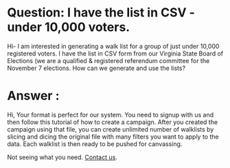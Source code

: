 # Question: I have the list in CSV - under 10,000 voters.
Hi- I am interested in generating a walk list for a group of just under 10,000 registered voters. I have the list in CSV form from our Virginia State Board of Elections (we are a qualified & registered referendum committee for the November 7 elections. How can we generate and use the lists?

# Answer : 
Hi, Your format is perfect for our system. You need to signup with us and then follow this tutorial of how to create a campaign. After you created the campaign using that file, you can create unlimited number of walklists by slicing and dicing the original file with many filters you want to apply to the data. Each walklist is then ready to be pushed for canvassing. 

Not seeing what you need.  [Contact us](../../contact/index.md).


